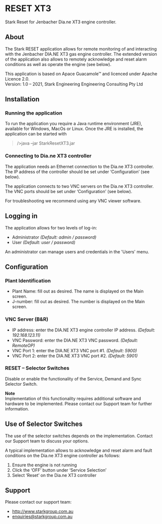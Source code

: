 # RESET XT3
Stark Reset for Jenbacher Dia.ne XT3 engine controller.

## About
The Stark RESET application allows for remote monitoring of and interacting with the Jenbacher DIA.NE XT3 gas engine controller.
The extended version of the application also allows to remotely acknowledge and reset alarm conditions as well as operate the engine (see below).

This application is based on Apace Guacamole™ and licenced under Apache Licence 2.0.  
Version: 1.0 – 2021, Stark Engineering Engineering Consulting Pty Ltd

## Installation
### Running the application
To run the application you require a Java runtime environment (JRE), available for Windows, MacOs or Linux. Once the JRE is installed, the application can be started with 
> />java –jar StarkResetXT3.jar

### Connecting to Dia.ne XT3 controller
The application needs an Ethernet connection to the Dia.ne XT3 controller. The IP address of the controller should be set under ‘Configuration’ (see below).

The application connects to two VNC servers on the Dia.ne XT3 controller. The VNC ports should be set under ‘Configuration’ (see below).

For troubleshooting we recommend using any VNC viewer software.

## Logging in
The application allows for two levels of log-in:
- Administrator *(Default: admin / password)*
- User *(Default: user / password)*

An administrator can manage users and credentials in the 'Users' menu.

## Configuration
### Plant Identification
- Plant Name: fill out as desired. The name is displayed on the Main screen.
- J-number: fill out as desired. The number is displayed on the Main screen.

### VNC Server (B&R)
- IP address: enter the DIA.NE XT3 engine controller IP address. *(Default: 192.168.123.11)*
- VNC Password: enter the DIA.NE XT3 VNC password. *(Default: RemoteOP)*
- VNC Port 1: enter the DIA.NE XT3 VNC port #1. *(Default: 5900)*
- VNC Port 2: enter the DIA.NE XT3 VNC port #2. *(Default: 5901)*

### RESET – Selector Switches
Disable or enable the functionality of the Service, Demand and Sync Selector Switch.

**Note**  
Implementation of this functionality requires additional software and hardware to be implemented. Please contact our Support team for further information.

## Use of Selector Switches
The use of the selector switches depends on the implementation. Contact our Support team to discuss your options.

A typical implementation allows to acknowledge and reset alarm and fault conditions on the Dia.ne XT3 engine controller as follows:
1.	Ensure the engine is not running
2.	Click the ‘OFF’ button under ‘Service Selection’
3.	Select ‘Reset’ on the Dia.ne XT3 controller

## Support
Please contact our support team:
- http://www.starkgroup.com.au
- enquiries@starkgroup.com.au
